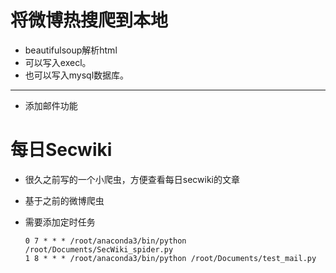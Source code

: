 # 将微博热搜爬到本地
- beautifulsoup解析html
- 可以写入execl。
- 也可以写入mysql数据库。

------------------

- 添加邮件功能

# 每日Secwiki
- 很久之前写的一个小爬虫，方便查看每日secwiki的文章
- 基于之前的微博爬虫
- 需要添加定时任务

    ```shell
    0 7 * * * /root/anaconda3/bin/python /root/Documents/SecWiki_spider.py
    1 8 * * * /root/anaconda3/bin/python /root/Documents/test_mail.py
    ```

